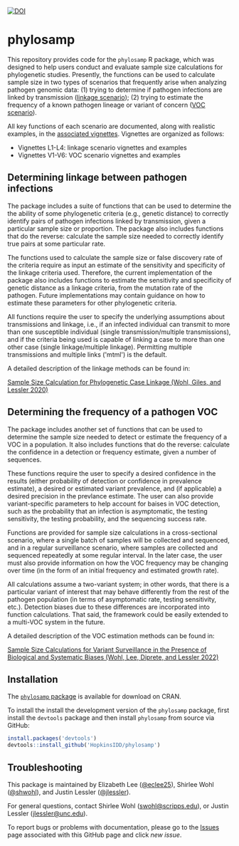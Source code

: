 <a href="https://zenodo.org/badge/latestdoi/266897409"><img src="https://zenodo.org/badge/266897409.svg" alt="DOI"></a>

# phylosamp

This repository provides code for the `phylosamp` R package, which was designed to help users conduct and evaluate sample size calculations for phylogenetic studies. Presently, the functions can be used to calculate sample size in two types of scenarios that frequently arise when analyzing pathogen genomic data: (1) trying to determine if pathogen infections are linked by transmission ([linkage scenario](#Determining-linkage-between-pathogen-infections)); (2) trying to estimate the frequency of a known pathogen lineage or variant of concern ([VOC scenario](#Determining-the-frequency-of-a-pathogen-VOC)).

All key functions of each scenario are documented, along with realistic examples, in the [associated vignettes](https://hopkinsidd.github.io/phylosamp/index.html). Vignettes are organized as follows:

* Vignettes L1-L4: linkage scenario vignettes and examples
* Vignettes V1-V6: VOC scenario vignettes and examples

## Determining linkage between pathogen infections

The package includes a suite of functions that can be used to determine the the ability of some phylogenetic criteria (e.g., genetic distance) to correctly identify pairs of pathogen infections linked by transmission, given a particular sample size or proportion. The package also includes functions that do the reverse: calculate the sample size needed to correctly identify true pairs at some particular rate.

The functions used to calculate the sample size or false discovery rate of the criteria require as input an estimate of the sensitivity and specificity of the linkage criteria used. Therefore, the current implementation of the package also includes functions to estimate the sensitivity and specificity of genetic distance as a linkage criteria, from the mutation rate of the pathogen. Future implementations may contain guidance on how to estimate these parameters for other phylogenetic criteria. 

All functions require the user to specify the underlying assumptions about transmissions and linkage, i.e., if an infected individual can transmit to more than one susceptible individual (single transmission/multiple transmissions), and if the criteria being used is capable of linking a case to more than one other case (single linkage/multiple linkage). Permitting multiple transmissions and multiple links ('mtml') is the default.

A detailed description of the linkage methods can be found in:

[Sample Size Calculation for Phylogenetic Case Linkage (Wohl, Giles, and Lessler 2020)](https://doi.org/10.1371/journal.pcbi.1009182)

## Determining the frequency of a pathogen VOC

The package includes another set of functions that can be used to determine the sample size needed to detect or estimate the frequency of a VOC in a population. It also includes functions that do the reverse: calculate the confidence in a detection or frequency estimate, given a number of sequences.

These functions require the user to specify a desired confidence in the results (either probability of detection or confidence in prevalence estimate), a desired or estimated variant prevalence, and (if applicable) a desired precision in the prevlance estimate. The user can also provide variant-specific parameters to help account for baises in VOC detection, such as the probability that an infection is asymptomatic, the testing sensitivity, the testing probability, and the sequencing success rate.

Functions are provided for sample size calculations in a cross-sectional scenario, where a single batch of samples will be collected and sequenced, and in a regular surveillance scenario, where samples are collected and sequenced repeatedly at some regular interval. In the later case, the user must also provide information on how the VOC frequency may be changing over time (in the form of an initial frequency and estimated growth rate).

All calculations assume a two-variant system; in other words, that there is a particular variant of interest that may behave differently from the rest of the pathogen population (in terms of asymptomatic rate, testing sensitivity, etc.). Detection biases due to these differences are incorporated into function calculations. That said, the framework could be easily extended to a multi-VOC system in the future.

A detailed description of the VOC estimation methods can be found in:

[Sample Size Calculations for Variant Surveillance in the Presence of Biological and Systematic Biases (Wohl, Lee, Diprete, and Lessler 2022)](https://doi.org/10.1101/2021.12.30.21268453)


## Installation

The [`phylosamp` package](https://cran.r-project.org/package=phylosamp) is available for download on CRAN.

To install the install the development version of the `phylosamp` package, first install the `devtools` package and then install `phylosamp` from source via GitHub:
```r
install.packages('devtools')
devtools::install_github('HopkinsIDD/phylosamp')
```

## Troubleshooting

This package is maintained by Elizabeth Lee ([@eclee25](https://github.com/eclee25)), Shirlee Wohl ([@shwohl](https://github.com/shwohl)), and Justin Lessler ([@jlessler](https://github.com/jlessler)).

For general questions, contact Shirlee Wohl (swohl@scripps.edu), or Justin Lessler (jlessler@unc.edu).

To report bugs or problems with documentation, please go to the [Issues](https://github.com/HopkinsIDD/phylosamp/issues) page associated with this GitHub page and click *new issue*.
